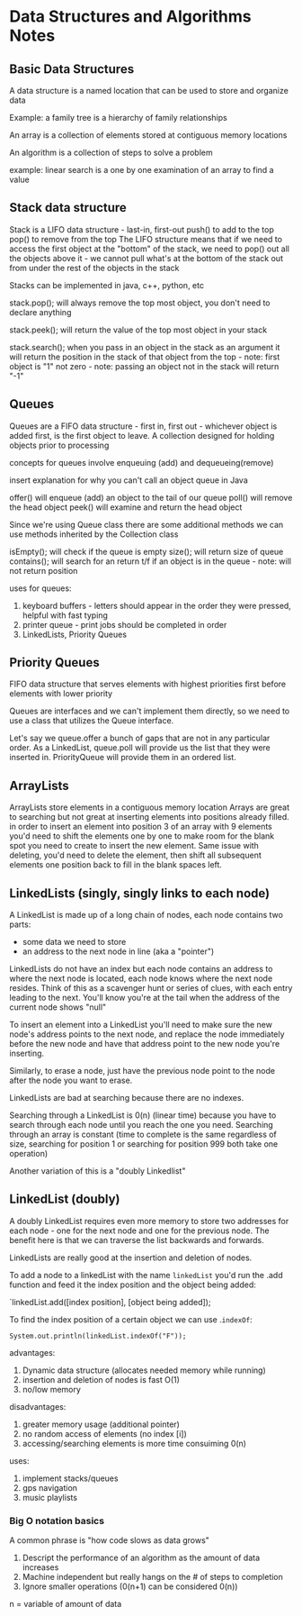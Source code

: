 # Data Structures and Algorithms Notes

## Basic Data Structures

A data structure is a named location that can be used to store and organize data

Example: a family tree is a hierarchy of family relationships

An array is a collection of elements stored at contiguous memory locations

An algorithm is a collection of steps to solve a problem

example: linear search is a one by one examination of an array to find a value


## Stack data structure

Stack is a LIFO data structure - last-in, first-out
push() to add to the top
pop() to remove from the top
The LIFO structure means that if we need to access the first object at the "bottom" of the stack, we need to pop() out all the objects above it - we cannot pull what's at the bottom of the stack out from under the rest of the objects in the stack

Stacks can be implemented in java, c++, python, etc

stack.pop(); will always remove the top most object, you don't need to declare anything

stack.peek(); will return the value of the top most object in your stack

stack.search(); when you pass in an object in the stack as an argument it will return the position in the stack of that object from the top - note: first object is "1" not zero - note: passing an object not in the stack will return "-1"

## Queues
Queues are a FIFO data structure - first in, first out - whichever object is added first, is the first object to leave. A collection designed for holding objects prior to processing

concepts for queues involve enqueuing (add) and dequeueing(remove)

insert explanation for why you can't call an object queue in Java

offer() will enqueue (add) an object to the tail of our queue
poll() will remove the head object
peek() will examine and return the head object

Since we're using Queue class there are some additional methods we can use methods inherited by the Collection class

isEmpty(); will check if the queue is empty
size(); will return size of queue
contains(); will search for an return t/f if an object is in the queue - note: will not return position

uses for queues:
1. keyboard buffers - letters should appear in the order they were pressed, helpful with fast typing
2. printer queue - print jobs should be completed in order
3. LinkedLists, Priority Queues

## Priority Queues

FIFO data structure that serves elements with highest priorities first before elements with lower priority

Queues are interfaces and we can't implement them directly, so we need to use a class that utilizes the Queue interface.

Let's say we queue.offer a bunch of gaps that are not in any particular order. As a LinkedList, queue.poll will provide us the list that they were inserted in. PriorityQueue will provide them in an ordered list.

## ArrayLists
ArrayLists store elements in a contiguous memory location
Arrays are great to searching but not great at inserting elements into positions already filled. in order to insert an element into position 3 of an array with 9 elements you'd need to shift the elements one by one to make room for the blank spot you need to create to insert the new element. Same issue with deleting, you'd need to delete the element, then shift all subsequent elements one position back to fill in the blank spaces left.

## LinkedLists (singly, singly links to each node)

A LinkedList is made up of a long chain of nodes, each node contains two parts:
- some data we need to store
- an address to the next node in line (aka a "pointer")

LinkedLists do not have an index but each node contains an address to where the next node is located, each node knows where the next node resides. Think of this as a scavenger hunt or series of clues, with each entry leading to the next. You'll know you're at the tail when the address of the current node shows "null"

To insert an element into a LinkedList you'll need to make sure the new node's address points to the next node, and replace the node immediately before the new node and have that address point to the new node  you're inserting.

Similarly, to erase a node, just have the previous node point to the node after the node you want to erase.

LinkedLists are bad at searching because there are no indexes.

Searching through a LinkedList is 0(n) (linear time) because you have to search through each node until you reach the one you need. Searching through an array is constant (time to complete is the same regardless of size, searching for position 1 or searching for position 999 both take one operation)

Another variation of this is a "doubly Linkedlist"

## LinkedList (doubly)

A doubly LinkedList requires even more memory to store two addresses for each node - one for the next node and one for the previous node. The benefit here is that we can traverse the list backwards and forwards.

LinkedLists are really good at the insertion and deletion of nodes.

To add a node to a linkedList with the name `linkedList` you'd run the .add function and feed it the index position and the object being added:

`linkedList.add([index position], [object being added]);

To find the index position of a certain object we can use .`indexOf`:

`System.out.println(linkedList.indexOf("F"));`

advantages:
1. Dynamic data structure (allocates needed memory while running)
2. insertion and deletion of nodes is fast O(1)
3. no/low memory

disadvantages:
1. greater memory usage (additional pointer)
2. no random access of elements (no index [i])
3. accessing/searching elements is more time consuiming 0(n)

uses:
1. implement stacks/queues
2. gps navigation
3. music playlists

### Big O notation basics

A common phrase is "how code slows as data grows"

1. Descript the performance of an algorithm as the amount of data increases
2. Machine independent but really hangs on the # of steps to completion
3. Ignore smaller operations (0(n+1) can be considered 0(n))

n = variable of amount of data

